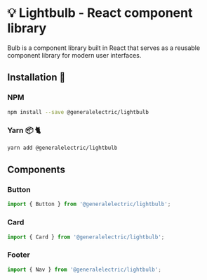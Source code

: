 # :bulb: Lightbulb - React component library

Bulb is a component library built in React that serves as a reusable component library for modern user interfaces.

## Installation :construction:

### NPM

```sh
npm install --save @generalelectric/lightbulb
```

### Yarn 📦 :cat2:

```sh
yarn add @generalelectric/lightbulb
```

## Components

### Button

```js
import { Button } from '@generalelectric/lightbulb';
```

### Card

```js
import { Card } from '@generalelectric/lightbulb';
```

### Footer

```js
import { Nav } from '@generalelectric/lightbulb';
```
